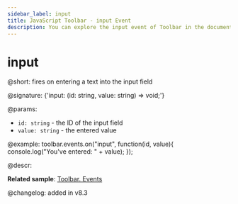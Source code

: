 ```yaml
---
sidebar_label: input
title: JavaScript Toolbar - input Event 
description: You can explore the input event of Toolbar in the documentation of the DHTMLX JavaScript UI library. Browse developer guides and API reference, try out code examples and live demos, and download a free 30-day evaluation version of DHTMLX Suite.
---
```


# input

@short: fires on entering a text into the input field

@signature: {'input: (id: string, value: string) => void;'}

@params:
- `id: string` - the ID of the input field
- `value: string` - the entered value

@example:
toolbar.events.on("input", function(id, value){
    console.log("You've entered: " + value);
});

@descr:

**Related sample**: [Toolbar. Events](https://snippet.dhtmlx.com/xvak1p5y?tag=toolbar)

@changelog:
added in v8.3